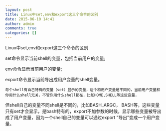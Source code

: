 ```yaml
---
layout: post
title: Linux中set,env和export这三个命令的区别
date: 2015-06-10 14:41
author: admin
comments: true
categories: []
---
```

Linux中set,env和export这三个命令的区别
 
set命令显示当前shell的变量，包括当前用户的变量;
 
env命令显示当前用户的变量;
 
export命令显示当前导出成用户变量的shell变量。
 
    每个shell有自己特有的变量（set）显示的变量，这个和用户变量是不同的，当前用户变量和你用什么shell无关，不管你用什么shell都在，比如HOME,SHELL等这些变量，
 
但shell自己的变量不同shell是不同的，比如BASH_ARGC， BASH等，这些变量只有set才会显示，是bash特有的，export不加参数的时候，显示哪些变量被导出成了用户变量，因为一个shell自己的变量可以通过export “导出”变成一个用户变量。

